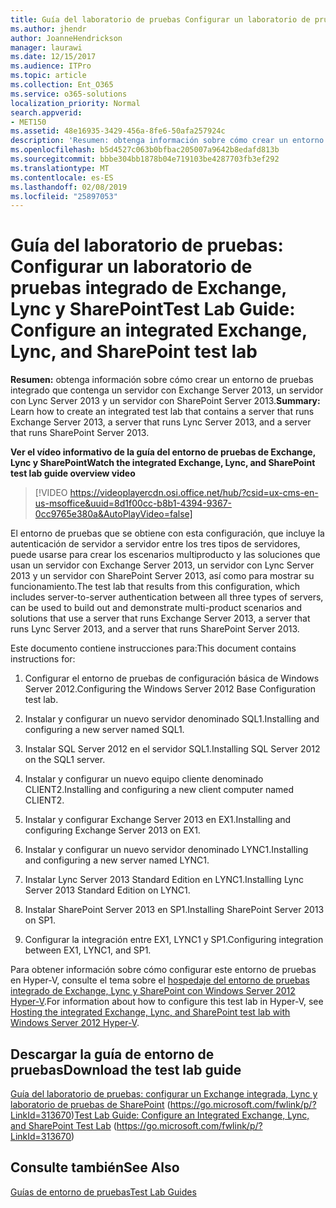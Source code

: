 ```yaml
---
title: Guía del laboratorio de pruebas Configurar un laboratorio de pruebas integrado de Exchange, Lync y SharePoint
ms.author: jhendr
author: JoanneHendrickson
manager: laurawi
ms.date: 12/15/2017
ms.audience: ITPro
ms.topic: article
ms.collection: Ent_O365
ms.service: o365-solutions
localization_priority: Normal
search.appverid:
- MET150
ms.assetid: 48e16935-3429-456a-8fe6-50afa257924c
description: 'Resumen: obtenga información sobre cómo crear un entorno de pruebas que contenga un servidor con Exchange Server 2013, un servidor con Lync Server 2013 y un servidor con SharePoint Server 2013.'
ms.openlocfilehash: b5d4527c063b0bfbac205007a9642b8edafd813b
ms.sourcegitcommit: bbbe304bb1878b04e719103be4287703fb3ef292
ms.translationtype: MT
ms.contentlocale: es-ES
ms.lasthandoff: 02/08/2019
ms.locfileid: "25897053"
---
```

# <a name="test-lab-guide-configure-an-integrated-exchange-lync-and-sharepoint-test-lab"></a><span data-ttu-id="2e037-103">Guía del laboratorio de pruebas: Configurar un laboratorio de pruebas integrado de Exchange, Lync y SharePoint</span><span class="sxs-lookup"><span data-stu-id="2e037-103">Test Lab Guide: Configure an integrated Exchange, Lync, and SharePoint test lab</span></span>

 <span data-ttu-id="2e037-104">**Resumen:** obtenga información sobre cómo crear un entorno de pruebas integrado que contenga un servidor con Exchange Server 2013, un servidor con Lync Server 2013 y un servidor con SharePoint Server 2013.</span><span class="sxs-lookup"><span data-stu-id="2e037-104">**Summary:** Learn how to create an integrated test lab that contains a server that runs Exchange Server 2013, a server that runs Lync Server 2013, and a server that runs SharePoint Server 2013.</span></span>
 
<span data-ttu-id="2e037-105">**Ver el vídeo informativo de la guía del entorno de pruebas de Exchange, Lync y SharePoint**</span><span class="sxs-lookup"><span data-stu-id="2e037-105">**Watch the integrated Exchange, Lync, and SharePoint test lab guide overview video**</span></span>

> [!VIDEO https://videoplayercdn.osi.office.net/hub/?csid=ux-cms-en-us-msoffice&uuid=8d1f00cc-b8b1-4394-9367-0cc9765e380a&AutoPlayVideo=false]
 
<span data-ttu-id="2e037-106">El entorno de pruebas que se obtiene con esta configuración, que incluye la autenticación de servidor a servidor entre los tres tipos de servidores, puede usarse para crear los escenarios multiproducto y las soluciones que usan un servidor con Exchange Server 2013, un servidor con Lync Server 2013 y un servidor con SharePoint Server 2013, así como para mostrar su funcionamiento.</span><span class="sxs-lookup"><span data-stu-id="2e037-106">The test lab that results from this configuration, which includes server-to-server authentication between all three types of servers, can be used to build out and demonstrate multi-product scenarios and solutions that use a server that runs Exchange Server 2013, a server that runs Lync Server 2013, and a server that runs SharePoint Server 2013.</span></span>
  
<span data-ttu-id="2e037-107">Este documento contiene instrucciones para:</span><span class="sxs-lookup"><span data-stu-id="2e037-107">This document contains instructions for:</span></span>
  
1. <span data-ttu-id="2e037-108">Configurar el entorno de pruebas de configuración básica de Windows Server 2012.</span><span class="sxs-lookup"><span data-stu-id="2e037-108">Configuring the Windows Server 2012 Base Configuration test lab.</span></span>
    
2. <span data-ttu-id="2e037-109">Instalar y configurar un nuevo servidor denominado SQL1.</span><span class="sxs-lookup"><span data-stu-id="2e037-109">Installing and configuring a new server named SQL1.</span></span>
    
3. <span data-ttu-id="2e037-110">Instalar SQL Server 2012 en el servidor SQL1.</span><span class="sxs-lookup"><span data-stu-id="2e037-110">Installing SQL Server 2012 on the SQL1 server.</span></span>
    
4. <span data-ttu-id="2e037-111">Instalar y configurar un nuevo equipo cliente denominado CLIENT2.</span><span class="sxs-lookup"><span data-stu-id="2e037-111">Installing and configuring a new client computer named CLIENT2.</span></span>
    
5. <span data-ttu-id="2e037-112">Instalar y configurar Exchange Server 2013 en EX1.</span><span class="sxs-lookup"><span data-stu-id="2e037-112">Installing and configuring Exchange Server 2013 on EX1.</span></span>
    
6. <span data-ttu-id="2e037-113">Instalar y configurar un nuevo servidor denominado LYNC1.</span><span class="sxs-lookup"><span data-stu-id="2e037-113">Installing and configuring a new server named LYNC1.</span></span>
    
7. <span data-ttu-id="2e037-114">Instalar Lync Server 2013 Standard Edition en LYNC1.</span><span class="sxs-lookup"><span data-stu-id="2e037-114">Installing Lync Server 2013 Standard Edition on LYNC1.</span></span>
    
8. <span data-ttu-id="2e037-115">Instalar SharePoint Server 2013 en SP1.</span><span class="sxs-lookup"><span data-stu-id="2e037-115">Installing SharePoint Server 2013 on SP1.</span></span>
    
9. <span data-ttu-id="2e037-116">Configurar la integración entre EX1, LYNC1 y SP1.</span><span class="sxs-lookup"><span data-stu-id="2e037-116">Configuring integration between EX1, LYNC1, and SP1.</span></span>
    
<span data-ttu-id="2e037-117">Para obtener información sobre cómo configurar este entorno de pruebas en Hyper-V, consulte el tema sobre el [hospedaje del entorno de pruebas integrado de Exchange, Lync y SharePoint con Windows Server 2012 Hyper-V](https://social.technet.microsoft.com/wiki/contents/articles/18483.hosting-the-integrated-exchange-lync-and-sharepoint-test-lab-with-windows-server-2012-hyper-v.aspx).</span><span class="sxs-lookup"><span data-stu-id="2e037-117">For information about how to configure this test lab in Hyper-V, see [Hosting the integrated Exchange, Lync, and SharePoint test lab with Windows Server 2012 Hyper-V](https://social.technet.microsoft.com/wiki/contents/articles/18483.hosting-the-integrated-exchange-lync-and-sharepoint-test-lab-with-windows-server-2012-hyper-v.aspx).</span></span>
  
## <a name="download-the-test-lab-guide"></a><span data-ttu-id="2e037-118">Descargar la guía de entorno de pruebas</span><span class="sxs-lookup"><span data-stu-id="2e037-118">Download the test lab guide</span></span>

<span data-ttu-id="2e037-119">[Guía del laboratorio de pruebas: configurar un Exchange integrada, Lync y laboratorio de pruebas de SharePoint](https://go.microsoft.com/fwlink/p/?LinkId=313670) (https://go.microsoft.com/fwlink/p/?LinkId=313670)</span><span class="sxs-lookup"><span data-stu-id="2e037-119">[Test Lab Guide: Configure an Integrated Exchange, Lync, and SharePoint Test Lab](https://go.microsoft.com/fwlink/p/?LinkId=313670) (https://go.microsoft.com/fwlink/p/?LinkId=313670)</span></span>
  
## <a name="see-also"></a><span data-ttu-id="2e037-120">Consulte también</span><span class="sxs-lookup"><span data-stu-id="2e037-120">See Also</span></span>

[<span data-ttu-id="2e037-121">Guías de entorno de pruebas</span><span class="sxs-lookup"><span data-stu-id="2e037-121">Test Lab Guides</span></span>](https://go.microsoft.com/fwlink/p/?LinkId=202817)




